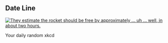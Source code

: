 ## Date Line
[![They estimate the rocket should be free by approximately ... uh ... well, in about two hours.](https://imgs.xkcd.com/comics/date_line.png)](https://xkcd.com/2854/ "They estimate the rocket should be free by approximately ... uh ... well, in about two hours.")

Your daily random xkcd
